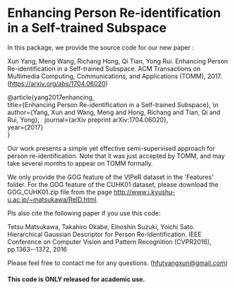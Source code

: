 # Enhancing Person Re-identification in a Self-trained Subspace
In this package, we provide the source code for our new paper :

Xun Yang, Meng Wang, Richang Hong, Qi Tian, Yong Rui. Enhancing Person Re-identification in a Self-trained Subspace. ACM Transactions on Multimedia Computing, Communications, and Applications (TOMM), 2017. (https://arxiv.org/abs/1704.06020)
 
  
@article{yang2017enhancing,   
  title={Enhancing Person Re-identification in a Self-trained Subspace}, \n
  author={Yang, Xun and Wang, Meng and Hong, Richang and Tian, Qi and Rui, Yong},   
  journal={arXiv preprint arXiv:1704.06020},   
  year={2017}   
} 

Our work presents a simple yet effective semi-supervised approach for person re-identification. 
Note that it was just accepted by TOMM, and may take several months to appear on TOMM formally.

We only provide the GOG feature of the VIPeR dataset in the 'Features' folder. For the GOG feature of the CUHK01 dataset, please download the GOG_CUHK01.zip file from the page  http://www.i.kyushu-u.ac.jp/~matsukawa/ReID.html.


Pls also cite the following paper if you use this code:

 Tetsu Matsukawa, Takahiro Okabe, Einoshin Suzuki, Yoichi Sato. Hierarchical Gaussian Descriptor for Person Re-Identification. IEEE Conference on Computer Vision and Pattern Recognition (CVPR2016), pp.1363--1372, 2016 
 
 Please feel free to contact me for any questions. (hfutyangxun@gmail.com)

#### This code is ONLY released for academic use.
